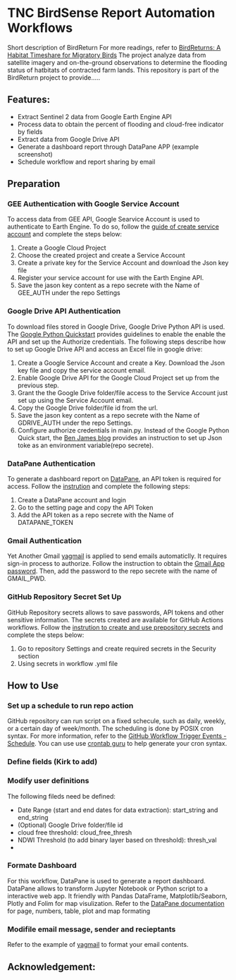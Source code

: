 # TNC BirdSense Report Automation Workflows
Short description of BirdReturn
For more readings, refer to [BirdReturns: A Habitat Timeshare for Migratory Birds](https://www.nature.org/en-us/about-us/where-we-work/united-states/california/stories-in-california/migration-moneyball/)
The project analyze data from satellite imagery and on-the-ground observations to determine the flooding status of hatbitats of contracted farm lands.
This repository is part of the BirdReturn project to provide.....
## Features:
- Extract Sentinel 2 data from Google Earth Engine API
- Process data to obtain the percent of flooding and cloud-free indicator by fields
- Extract data from Google Drive API
- Generate a dashboard report through DataPane APP (example screenshot)
- Schedule workflow and report sharing by email

## Preparation
### GEE Authentication with Google Service Account
To access data from GEE API, Google Searvice Account is used to authenticate to Earth Engine. To do so, follow the [guide of create service account](https://developers.google.com/earth-engine/guides/service_account) and complete the steps below:
  1. Create a Google Cloud Project
  2. Choose the created project and create a Service Account
  3. Create a private key for the Service Account and download the Json key file
  4. Register your service account for use with the Earth Engine API.
  5. Save the jason key content as a repo secrete with the Name of GEE_AUTH under the repo Settings
### Google Drive API Authentication
To download files stored in Google Drive, Google Drive Python API is used. The [Google Python Quickstart](https://developers.google.com/drive/api/quickstart/python) provides guidelines to enable the enable the API and set up the Authorize credentials. The following steps describe how to set up Google Drive API and access an Excel file in google drive:
  1. Create a Google Service Account and create a Key. Download the Json key file and copy the service account email. 
  2. Enable Google Drive API for the Google Cloud Project set up from the previous step. 
  3. Grant the the Google Drive folder/file access to the Service Account just set up using the Service Account email.
  4. Copy the Google Drive folder/file id from the url. 
  5. Save the jason key content as a repo secrete with the Name of GDRIVE_AUTH under the repo Settings.
  6. Configure authorize credentials in main.py. Instead of the Google Python Quick start, the [Ben James blog](https://blog.benjames.io/2020/09/13/authorise-your-python-google-drive-api-the-easy-way/) provides an instruction to set up Json toke as an environment variable(repo secrete).
### DataPane Authentication
To generate a dashboard report on [DataPane](https://datapane.com/), an API token is required for access. Follow the [instrution](https://docs.datapane.com/tutorials/automation/#introduction) and complete the following steps:
  1. Create a DataPane account and login
  2. Go to the setting page and copy the API Token
  3. Add the API token as a repo secrete with the Name of DATAPANE_TOKEN 
### Gmail Authentication
Yet Another Gmail [yagmail](https://yagmail.readthedocs.io/en/latest/) is applied to send emails automaticlly. It requires sign-in process to authorize. Follow the instruction to obtain the [Gmail App password](https://support.google.com/mail/answer/185833?hl=en). Then, add the password to the repo secrete with the name of GMAIL_PWD.
### GitHub Repository Secret Set Up
GitHub Repository secrets allows to save passwords, API tokens and other sensitive information. The secrets created are available for GitHub Actions workflows. Follow the [instrution to create and use prepository secrets](https://docs.github.com/en/actions/security-guides/encrypted-secrets) and complete the steps below:
  1. Go to repository Settings and create required secrets in the Security section
  2. Using secrets in workflow .yml file

## How to Use
### Set up a schedule to run repo action
GitHub repository can run script on a fixed schecule, such as daily, weekly, or a certain day of week/month. The scheduling is done by POSIX cron syntax. For more information, refer to the [GitHub Workflow Trigger Events - Schedule](https://docs.github.com/en/actions/using-workflows/events-that-trigger-workflows).
You can use use [crontab guru](https://crontab.guru) to help generate your cron syntax.
### Define fields (Kirk to add)
### Modify user definitions
The following fileds need be defined:
- Date Range (start and end dates for data extraction): start_string and end_string 
- (Optional) Google Drive folder/file id
- cloud free threshold: cloud_free_thresh
- NDWI Threshold (to add binary layer based on threshold): thresh_val
- 
### Formate Dashboard
For this workflow, DataPane is used to generate a report dashboard. DataPane allows to transform Jupyter Notebook or Python script to a interactive web app. It friendly with Pandas DataFrame, Matplotlib/Seaborn, Plotly and Folim for map visulization. 
Refer to the [DataPane documentation](https://docs.datapane.com/) for page, numbers, table, plot and map formating
### Modifile email message, sender and recieptants
Refer to the example of [yagmail](https://pypi.org/project/yagmail/) to format your email contents.

## Acknowledgement:

